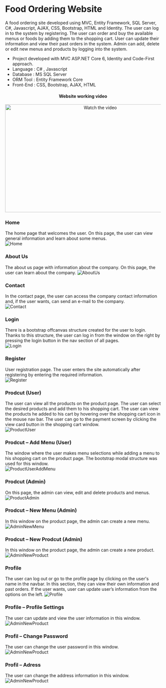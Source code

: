 # Food Ordering Website

A food ordering site developed using MVC, Entity Framework, SQL Server, C#, Javascript, AJAX, CSS, Bootstrap, HTML and Identity. The user can log in to the system by registering. The user can order and buy the available menus or foods by adding them to the shopping cart. User can update their information and view their past orders in the system. Admin can add, delete or edit new menus and products by logging into the system.  

- Project developed with MVC ASP.NET Core 6, Identity and Code-First approach.
- Language : C# , Javascript
- Database : MS SQL Server
- ORM Tool : Entity Framework Core
- Front-End : CSS, Bootstrap, AJAX, HTML  

<div align="center">
<h4>Website working video</h4>
<a href="https://youtu.be/W9w4XYCQokA" target="_blank">
 <img src="Git%20Images/Video.png" alt="Watch the video" width="600" height="350"/>
</a>
</div>  

### Home
The home page that welcomes the user. On this page, the user can view general information and learn about some menus.   
![Home](/Git%20Images/Home.png)  

### About Us
The about us page with information about the company. On this page, the user can learn about the company. 
![AboutUs](/Git%20Images/AboutUs.png)  

### Contact
In the contact page, the user can access the company contact information and, if the user wants, can send an e-mail to the company.   
![Contact](/Git%20Images/Contact.png)  

### Login
There is a bootstrap offcanvas structure created for the user to login. Thanks to this structure, the user can log in from the window on the right by pressing the login button in the nav section of all pages.  
![Login](/Git%20Images/Login.png)  

### Register
User registration page. The user enters the site automatically after registering by entering the required information.  
![Register](/Git%20Images/Register.png)  

### Prodcut (User)
The user can view all the products on the product page. The user can select the desired products and add them to his shopping cart. The user can view the products he added to his cart by hovering over the shopping cart icon in the mouse nav bar. The user can go to the payment screen by clicking the view card button in the shopping cart window.  
![ProductUser](/Git%20Images/ProductUser.png)  

### Prodcut – Add Menu (User) 
The window where the user makes menu selections while adding a menu to his shopping cart on the product page. The bootstrap modal structure was used for this window.  
![ProductUserAddMenu](/Git%20Images/ProductUserAddMenu.png)  

### Prodcut (Admin)
On this page, the admin can view, edit and delete products and menus.  
![ProductAdmin](/Git%20Images/ProductAdmin.png)  

### Prodcut – New Menu (Admin)
In this window on the product page, the admin can create a new menu.  
![AdminNewMenu](/Git%20Images/AdminNewMenu.png)  

### Prodcut – New Prodcut (Admin)
In this window on the product page, the admin can create a new product.  
![AdminNewProduct](/Git%20Images/AdminNewProduct.png)  

### Profile
The user can log out or go to the profile page by clicking on the user's name in the navbar. In this section, they can view their own information and past orders. If the user wants, user can update user’s information from the options on the left.
![Profile](/Git%20Images/UserPastOrder.png)  

### Profile – Profile Settings
The user can update and view the user information in this window.  
![AdminNewProduct](/Git%20Images/UserProfileSetting.png)  

### Profil – Change Password
The user can change the user password in this window.  
![AdminNewProduct](/Git%20Images/UserChangePassword.png)  

### Profil – Adress
The user can change the address information in this window.  
![AdminNewProduct](/Git%20Images/UserAddress.png)  